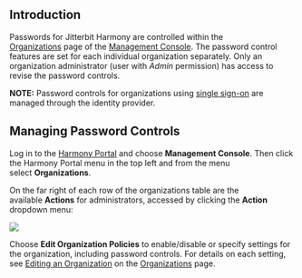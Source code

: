 [//]: # (Jitterbit Password Controls)

## Introduction

Passwords for Jitterbit Harmony are controlled within the
[Organizations](https://success.jitterbit.com/display/DOC/Organizations) page of the [Management
Console](https://success.jitterbit.com/display/DOC/Management+Console). The password control features
are set for each individual organization separately. Only an
organization administrator (user with *Admin* permission) has access to
revise the password controls.

<div
class="confluence-information-macro confluence-information-macro-information conf-macro output-block"
hasbody="true" macro-name="info">

<span
class="aui-icon aui-icon-small aui-iconfont-info confluence-information-macro-icon">
</span>

<div class="confluence-information-macro-body">

**NOTE:** Password controls for organizations using [single
sign-on](https://success.jitterbit.com/display/DOC/Single+Sign-On) are managed through the identity
provider.

</div>

</div>


## Managing Password Controls

Log in to
the <a href="https://login.jitterbit.com/" class="external-link"
rel="nofollow">Harmony Portal</a> and choose **Management Console**.
Then click the Harmony Portal menu in the top left and from the menu
select **Organizations**.

On the far right of each row of the organizations table are the
available **Actions** for administrators, accessed by clicking the
**Action** dropdown menu:

<span class="confluence-embedded-file-wrapper"><img
src="https://success.jitterbit.com//download/attachments/56198389/image2017-6-2_9-50-19.png?version=1&amp;modificationDate=1599683280927&amp;api=v2"
class="confluence-embedded-image"
data-image-src="https://success.jitterbit.com//download/attachments/56198389/image2017-6-2_9-50-19.png?version=1&amp;modificationDate=1599683280927&amp;api=v2"
data-unresolved-comment-count="0" data-linked-resource-id="113921285"
data-linked-resource-version="1" data-linked-resource-type="attachment"
data-linked-resource-default-alias="image2017-6-2_9-50-19.png"
data-base-url="https://success.jitterbit.com"
data-linked-resource-content-type="image/png"
data-linked-resource-container-id="56198389"
data-linked-resource-container-version="17" /></span>

Choose **Edit Organization Policies** to enable/disable or specify
settings for the organization, including password controls. For details
on each setting, see [Editing an
Organization](https://success.jitterbit.com/display/DOC/Organizations#Organizations-edit-organizations)
on the [Organizations](https://success.jitterbit.com/display/DOC/Organizations) page.
